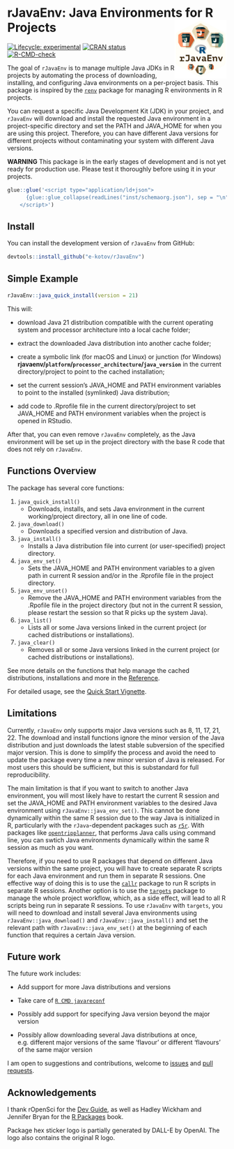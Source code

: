 
<!-- README.md is generated from README.Rmd. Please edit that file -->

# rJavaEnv: Java Environments for R Projects <a href="http://www.ekotov.pro/rJavaEnv/"><img src="man/figures/logo.png" align="right" height="134" alt="rJavaEnv website" /></a>

<!-- badges: start -->

<a href="https://lifecycle.r-lib.org/articles/stages.html#experimental"
target="_blank"><img
src="https://img.shields.io/badge/lifecycle-experimental-orange.svg"
alt="Lifecycle: experimental" /></a>
<a href="https://CRAN.R-project.org/package=rJavaEnv"
target="_blank"><img src="https://www.r-pkg.org/badges/version/rJavaEnv"
alt="CRAN status" /></a>
[![R-CMD-check](https://github.com/e-kotov/rJavaEnv/actions/workflows/R-CMD-check.yaml/badge.svg)](https://github.com/e-kotov/rJavaEnv/actions/workflows/R-CMD-check.yaml)
<!-- badges: end -->

The goal of `rJavaEnv` is to manage multiple Java JDKs in R projects by
automating the process of downloading, installing, and configuring Java
environments on a per-project basis. This package is inspired by the
<a href="https://rstudio.github.io/renv/"
target="_blank"><code>renv</code></a> package for managing R
environments in R projects.

You can request a specific Java Development Kit (JDK) in your project,
and `rJavaEnv` will download and install the requested Java environment
in a project-specific directory and set the PATH and JAVA_HOME for when
you are using this project. Therefore, you can have different Java
versions for different projects without contaminating your system with
different Java versions.

**WARNING** This package is in the early stages of development and is
not yet ready for production use. Please test it thoroughly before using
it in your projects.

``` r
glue::glue('<script type="application/ld+json">
      {glue::glue_collapse(readLines("inst/schemaorg.json"), sep = "\n")}
    </script>')
```

<script type="application/ld+json">
      {
  "@context": "https://schema.org",
  "@graph": [
    {
      "type": "SoftwareSourceCode",
      "author": {
        "id": "https://orcid.org/0000-0001-6690-5345"
      },
      "codeRepository": "https://github.com/e-kotov/rJavaEnv",
      "copyrightHolder": {
        "id": "https://orcid.org/0000-0001-6690-5345",
        "type": "Person",
        "email": "kotov.egor@gmail.com",
        "familyName": "Kotov",
        "givenName": "Egor"
      },
      "description": "Install specific version of Java runtime environment at the R project level. The goal of rJavaEnv is to manage multiple Java JDKs in R projects by automatingthe process of downloading, installing, and configuring Java environments on a per-project basis. This package is inspired by the renv <https://rstudio.github.io/renv/> package for managing R environments in R projects. You can request a specific Java Development Kit (JDK) in your project, and rJavaEnv will download and install the requested Java environment in a project-specific directory and set the PATH and JAVA_HOME for when you are using this project. Therefore, you can have different Java versions for different projects without contaminating your system with different Java versions.",
      "license": "https://spdx.org/licenses/MIT",
      "name": "rJavaEnv: Java Environments for R Projects",
      "programmingLanguage": {
        "type": "ComputerLanguage",
        "name": "R",
        "url": "https://r-project.org"
      },
      "runtimePlatform": "R version 4.4.0 (2024-04-24)",
      "version": "0.0.0.9000"
    },
    {
      "type": "SoftwareSourceCode",
      "author": {
        "id": "https://orcid.org/0000-0001-6690-5345",
        "type": "Person",
        "email": "kotov.egor@gmail.com",
        "familyName": "Kotov",
        "givenName": "Egor"
      },
      "name": "rJavaEnv: Java Environments for R Projects"
    }
  ]
}
    </script>

## Install

You can install the development version of `rJavaEnv` from GitHub:

``` r
devtools::install_github("e-kotov/rJavaEnv")
```

## Simple Example

``` r
rJavaEnv::java_quick_install(version = 21)
```

This will:

- download Java 21 distribution compatible with the current operating
  system and processor architecture into a local cache folder;

- extract the downloaded Java distribution into another cache folder;

- create a symbolic link (for macOS and Linux) or junction (for Windows)
  **rjavaenv/`platform`/`processor_architecture`/`java_version`** in the
  current directory/project to point to the cached installation;

- set the current session’s JAVA_HOME and PATH environment variables to
  point to the installed (symlinked) Java distribution;

- add code to .Rprofile file in the current directory/project to set
  JAVA_HOME and PATH environment variables when the project is opened in
  RStudio.

After that, you can even remove `rJavaEnv` completely, as the Java
environment will be set up in the project directory with the base R code
that does not rely on `rJavaEnv`.

## Functions Overview

The package has several core functions:

1.  `java_quick_install()`
    - Downloads, installs, and sets Java environment in the current
      working/project directory, all in one line of code.
2.  `java_download()`
    - Downloads a specified version and distribution of Java.
3.  `java_install()`
    - Installs a Java distribution file into current (or user-specified)
      project directory.
4.  `java_env_set()`
    - Sets the JAVA_HOME and PATH environment variables to a given path
      in current R session and/or in the .Rprofile file in the project
      directory.
5.  `java_env_unset()`
    - Remove the JAVA_HOME and PATH environment variables from the
      .Rpofile file in the project directory (but not in the current R
      session, please restart the session so that R picks up the system
      Java).
6.  `java_list()`
    - Lists all or some Java versions linked in the current project (or
      cached distributions or installations).
7.  `java_clear()`
    - Removes all or some Java versions linked in the current project
      (or cached distributions or installations).

See more details on the functions that help manage the cached
distributions, installations and more in the
<a href="https://e-kotov.github.io/rJavaEnv/reference/index.html"
target="_blank">Reference</a>.

For detailed usage, see the [Quick Start
Vignette](vignettes/quick_start.Rmd).

## Limitations

Currently, `rJavaEnv` only supports major Java versions such as 8, 11,
17, 21, 22. The download and install functions ignore the minor version
of the Java distribution and just downloads the latest stable subversion
of the specified major version. This is done to simplify the process and
avoid the need to update the package every time a new minor version of
Java is released. For most users this should be sufficient, but this is
substandard for full reproducibility.

The main limitation is that if you want to switch to another Java
environment, you will most likely have to restart the current R session
and set the JAVA_HOME and PATH environment variables to the desired Java
environment using `rJavaEnv::java_env_set()`. This cannot be done
dynamically within the same R session due to the way Java is initialized
in R, particularly with the `rJava`-dependent packages such as
<a href="https://github.com/ipeaGIT/r5r"
target="_blank"><code>r5r</code></a>. With packages like
<a href="https://github.com/ropensci/opentripplanner"
target="_blank"><code>opentripplanner</code></a>, that performs Java
calls using command line, you can swtich Java environments dynamically
within the same R session as much as you want.

Therefore, if you need to use R packages that depend on different Java
versions within the same project, you will have to create separate R
scripts for each Java environment and run them in separate R sessions.
One effective way of doing this is to use the
<a href="https://github.com/r-lib/callr"
target="_blank"><code>callr</code></a> package to run R scripts in
separate R sessions. Another option is to use the
<a href="https://github.com/ropensci/targets"
target="_blank"><code>targets</code></a> package to manage the whole
project workflow, which, as a side effect, will lead to all R scripts
being run in separate R sessions. To use `rJavaEnv` with `targets`, you
will need to download and install several Java environments using
`rJavaEnv::java_download()` and `rJavaEnv::java_install()` and set the
relevant path with `rJavaEnv::java_env_set()` at the beginning of each
function that requires a certain Java version.

## Future work

The future work includes:

- Add support for more Java distributions and versions

- Take care of <a
  href="https://solutions.posit.co/envs-pkgs/using-rjava/#reconfigure-r"
  target="_blank"><code>R CMD javareconf</code></a>

- Possibly add support for specifying Java version beyond the major
  version

- Possibly allow downloading several Java distributions at once,
  e.g. different major versions of the same ‘flavour’ or different
  ‘flavours’ of the same major version

I am open to suggestions and contributions, welcome to
<a href="https://github.com/e-kotov/rJavaEnv/issues"
target="_blank">issues</a> and
<a href="https://github.com/e-kotov/rJavaEnv/pulls" target="_blank">pull
requests</a>.

## Acknowledgements

I thank rOpenSci for the
<a href="https://devguide.ropensci.org/" target="_blank">Dev Guide</a>,
as well as Hadley Wickham and Jennifer Bryan for the
<a href="https://r-pkgs.org/" target="_blank">R Packages</a> book.

Package hex sticker logo is partially generated by DALL-E by OpenAI. The
logo also contains the original R logo.
